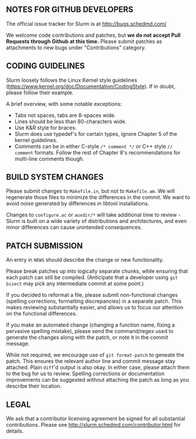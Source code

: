 NOTES FOR GITHUB DEVELOPERS
---------------------------

The official issue tracker for Slurm is at
  http://bugs.schedmd.com/

We welcome code contributions and patches, but **we do not accept Pull Requests
through Github at this time.** Please submit patches as attachments to new
bugs under "Contributions" category.

CODING GUIDELINES
-----------------
Slurm loosely follows the Linux Kernel style guidelines
(https://www.kernel.org/doc/Documentation/CodingStyle). If in doubt, please
follow their example.

A brief overview, with some notable exceptions:
- Tabs not spaces, tabs are 8-spaces wide.
- Lines should be less than 80-characters wide.
- Use K&R style for braces.
- Slurm does use typedef's for certain types, ignore Chapter 5 of the kernel
  guidelines.
- Comments can be in either C-style `/* comment */` or C++ style  `// comment`
  formats. Follow the rest of Chapter 8's recommendations for multi-line
  comments though.

BUILD SYSTEM CHANGES
--------------------
Please submit changes to `Makefile.in`, but not to `Makefile.am`. We will
regenerate those files to minimize the differences in the commit. We want to
avoid noise generated by differences in libtool installations.

Changes to `configure.ac` or `auxdir/*` will take additional time to review -
Slurm is built on a wide variety of distributions and architectures, and even
minor differences can cause unintended consequences.

PATCH SUBMISSION
----------------
An entry in `NEWS` should describe the change or new functionality.

Please break patches up into logically separate chunks, while ensuring that
each patch can still be compiled. (Anticipate that a developer using `git
bisect` may pick any intermediate commit at some point.)

If you decided to reformat a file, please submit non-functional changes
(spelling corrections, formatting discrepancies) in a separate patch. This
makes reviewing substantially easier, and allows us to focus our attention on
the functional differences.

If you make an automated change (changing a function name, fixing a pervasive
spelling mistake), please send the command/regex used to generate the changes
along with the patch, or note it in the commit message.

While not required, we encourage use of `git format-patch` to geneate the
patch. This ensures the relevant author line and commit message stay attached.
Plain `diff`'d output is also okay. In either case, please attach them to the
bug for us to review. Spelling corrections or documentation improvements can be
suggested without attaching the patch as long as you describe their location.

LEGAL
-----

We ask that a contributor licensing agreement be signed for all substantial
contributions. Please see http://slurm.schedmd.com/contributor.html for
details.

